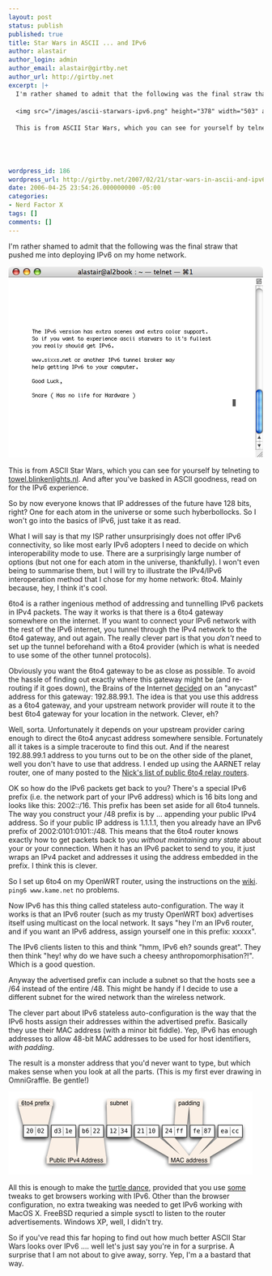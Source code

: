 ```yaml
---
layout: post
status: publish
published: true
title: Star Wars in ASCII ... and IPv6
author: alastair
author_login: admin
author_email: alastair@girtby.net
author_url: http://girtby.net
excerpt: |+
  I'm rather shamed to admit that the following was the final straw that pushed me into deploying IPv6 on my home network.

  <img src="/images/ascii-starwars-ipv6.png" height="378" width="503" alt="Screenshot of promised benefits of ASCII Star Wars using IPv6" class="centered" />

  This is from ASCII Star Wars, which you can see for yourself by telneting to <a href="telnet:towel.blinkenlights.nl">towel.blinkenlights.nl</a>. And after you've basked in ASCII goodness, read on for the IPv6 experience.




wordpress_id: 186
wordpress_url: http://girtby.net/2007/02/21/star-wars-in-ascii-and-ipv6
date: 2006-04-25 23:54:26.000000000 -05:00
categories:
- Nerd Factor X
tags: []
comments: []
---
```

I'm rather shamed to admit that the following was the final straw that pushed me into deploying IPv6 on my home network.

<img src="/images/ascii-starwars-ipv6.png" height="378" width="503" alt="Screenshot of promised benefits of ASCII Star Wars using IPv6" class="centered" />

This is from ASCII Star Wars, which you can see for yourself by telneting to <a href="telnet:towel.blinkenlights.nl">towel.blinkenlights.nl</a>. And after you've basked in ASCII goodness, read on for the IPv6 experience.




<a id="more"></a><a id="more-186"></a>



So by now everyone knows that IP addresses of the future have 128 bits, right? One for each atom in the universe or some such hyberbollocks. So I won't go into the basics of IPv6, just take it as read.

What I will say is that my ISP rather unsurprisingly does not offer IPv6 connectivity, so like most early IPv6 adopters I need to decide on which interoperability mode to use. There are a surprisingly large number of options (but not one for each atom in the universe, thankfully). I won't even being to summarise them, but I will try to illustrate the IPv4/IPv6 interoperation method that I chose for my home network: 6to4. Mainly because, hey, I think it's cool.

6to4 is a rather ingenious method of addressing and tunnelling IPv6 packets in IPv4 packets. The way it works is that there is a 6to4 gateway somewhere on the internet. If you want to connect your IPv6 network with the rest of the IPv6 internet, you tunnel through the IPv4 network to the 6to4 gateway, and out again. The really clever part is that you *don't* need to set up the tunnel beforehand with a 6to4 provider (which is what is needed to use some of the other tunnel protocols).

Obviously you want the 6to4 gateway to be as close as possible. To avoid the hassle of finding out exactly where this gateway might be (and re-routing if it goes down), the Brains of the Internet [decided](http://www.ietf.org/rfc/rfc3068.txt) on an "anycast" address for this gateway: 192.88.99.1. The idea is that you use this address as a 6to4 gateway, and your upstream network provider will route it to the best 6to4 gateway for your location in the network. Clever, eh?

Well, sorta. Unfortunately it depends on your upstream provider caring enough to direct the 6to4 anycast address somewhere sensible. Fortunately all it takes is a simple traceroute to find this out. And if the nearest 192.88.99.1 address to you turns out to be on the other side of the planet, well you don't have to use that address. I ended up using the AARNET relay router, one of many posted to the [Nick's list of public 6to4 relay routers](http://www.kfu.com/~nsayer/6to4/).

OK so how do the IPv6 packets get back to you? There's a special IPv6 prefix (i.e. the network part of your IPv6 address) which is 16 bits long and looks like this: 2002::/16. This prefix has been set aside for all 6to4 tunnels. The way you construct your /48 prefix is by ... appending your public IPv4 address. So if your public IP address is 1.1.1.1, then you already have an IPv6 prefix of 2002:0101:0101::/48. This means that the 6to4 router knows exactly how to get packets back to you *without maintaining any state* about your or your connection. When it has an IPv6 packet to send to you, it just wraps an IPv4 packet and addresses it using the address embedded in the prefix. I think this is clever.

So I set up 6to4 on my OpenWRT router, using the instructions on the [wiki](http://wiki.openwrt.org/IPv6_howto). `ping6 www.kame.net` no problems.

Now IPv6 has this thing called stateless auto-configuration. The way it works is that an IPv6 router (such as my trusty OpenWRT box) advertises itself using multicast on the local network. It says "hey I'm an IPv6 router, and if you want an IPv6 address, assign yourself one in this prefix: xxxxx".

The IPv6 clients listen to this and think "hmm, IPv6 eh? sounds great". They then think "hey! why do we have such a cheesy anthropomorphisation?!". Which is a good question.

Anyway the advertised prefix can include a subnet so that the hosts see a /64 instead of the entire /48. This might be handy if I decide to use a different subnet for the wired network than the wireless network.

The clever part about IPv6 stateless auto-configuration is the way that the IPv6 hosts assign their addresses within the advertised prefix. Basically they use their MAC address (with a minor bit fiddle). Yep, IPv6 has enough addresses to allow 48-bit MAC addresses to be used for host identifiers, *with padding*.

The result is a monster address that you'd never want to type, but which makes sense when you look at all the parts. (This is my first ever drawing in OmniGraffle. Be gentle!)

<img src="/images/ipv6-6to4-addresses.png" height="164" width="482" alt="Diagram showing the components of a 6to4 IPv4 address" class="centered" />

All this is enough to make the [turtle dance](http://www.kame.net/), provided that you use [some](http://www.macosxhints.com/article.php?story=20040112104026573) tweaks to get browsers working with IPv6. Other than the browser configuration, no extra tweaking was needed to get IPv6 working with MacOS X. FreeBSD requried a simple sysctl to listen to the router advertisements. Windows XP, well, I didn't try.

So if you've read this far hoping to find out how much better ASCII Star Wars looks over IPv6 .... well let's just say you're in for a surprise. A surprise that I am not about to give away, sorry. Yep, I'm a a bastard that way.
